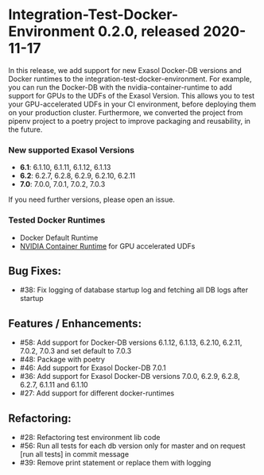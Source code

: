 # Integration-Test-Docker-Environment 0.2.0, released 2020-11-17

In this release, we add support for new Exasol Docker-DB versions and Docker runtimes to the integration-test-docker-environment. For example, you can run the Docker-DB with the nvidia-container-runtime to add support for GPUs to the UDFs of the Exasol Version. This allows you to test your GPU-accelerated UDFs in your CI environment, before deploying them on your production cluster. Furthermore, we converted the project from pipenv project to a poetry project to improve packaging and reusability, in the future.

### New supported Exasol Versions

* **6.1**: 6.1.10, 6.1.11, 6.1.12, 6.1.13
* **6.2**: 6.2.7, 6.2.8, 6.2.9, 6.2.10, 6.2.11
* **7.0**: 7.0.0, 7.0.1, 7.0.2, 7.0.3

If you need further versions, please open an issue.

### Tested Docker Runtimes

- Docker Default Runtime
- [NVIDIA Container Runtime](https://github.com/NVIDIA/nvidia-container-runtime) for GPU accelerated UDFs

## Bug Fixes:

  - #38: Fix logging of database startup log and fetching all DB logs after startup

## Features / Enhancements:

  - #58: Add support for Docker-DB versions 6.1.12, 6.1.13, 6.2.10, 6.2.11, 7.0.2, 7.0.3 and set default to 7.0.3
  - #48: Package with poetry
  - #46: Add support for Exasol Docker-DB 7.0.1
  - #36: Add support for Exasol Docker-DB versions 7.0.0, 6.2.9, 6.2.8, 6.2.7, 6.1.11 and 6.1.10
  - #27: Add support for different docker-runtimes

## Refactoring:

  - #28: Refactoring test environment lib code
  - #56: Run all tests for each db version only for master and on request [run all tests] in commit message
  - #39: Remove print statement or replace them with logging
